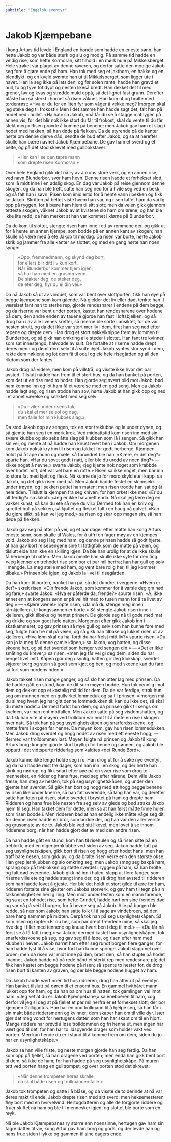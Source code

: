 ```yaml
---
subtitle: "Engelsk eventyr"
---
```


# Jakob Kjæmpebane

I kong Arturs tid levde i England en bonde som hadde en eneste sønn; han hette Jakob og var både sterk og slu og modig. På samme tid hadde en veldig rise, som hette Kormoran, sitt tilhold i en mørk hule på Mikkelsberget. Hele strøket var plaget av denne røveren, og derfor satte den modige Jakob seg fore å gjøre ende på ham. Han tok med seg et jakthorn, en hakke og en blendlykt, og en kveld svømte han ut til Mikkelsberget, som ligger ute i havet. Han la seg ikke på latsiden, og før solen rante, hadde han gravd et hull, to og tyve fot dypt og nesten likeså bredt. Han dekket det til med grener, løv og kvas og strødde muld oppå, så det lignet fast grunn. Derefter blåste han så sterkt i hornet så risen våknet. Han kom ut og brølte med tordenrøst: «Hva er du for en liten fyr som våger å vekke meg? Imorgen skal jeg steke deg til frokost!» Men i det samme han hadde sagt det, falt han på hodet ned i hullet. «Ha ha!» sa Jakob, «nå får du se å stagge matnygen på annen vis; for det blir nok ikke stort du får til frokost, skal du vente til du får stekt meg.» Risen prøvde å komme på benene; men Jakob gav ham et slag i hodet med hakken, så han døde på flekken. Da de styrende på de kanter hørte om denne djerve dåd, sendte de bud efter Jakob, og sa at herefter skulle han bære navnet Jakob Kjæmpebane. De gav ham et sverd og et belte, og på det stod skrevet med gullbokstaver:

> «Her kan I se den tapre mann  
> som drepte risen Kormoran.»

Over hele England gikk det nå ry av Jakobs store verk, og en annen rise, ved navn Blunderbor, svor ham hevn. Denne risen hadde et forhekset slott, som lå midt inne i en ødslig skog. En dag var Jakob på reise gjennom denne skogen, og da han ble trett, satte han seg ned for å hvile seg ved en bekk, og så falt han i søvn. Risen kom imidlertid for å hente vann i bekken og fikk se Jakob. Skriften på beltet viste hvem han var, og risen løftet ham da varlig opp på ryggen, for å bære ham hjem til sitt slott; men da veien gikk gjennom tetteste skogen, våknet Jakob av at kvistene slo ham om ørene, og han ble ikke lite redd, da han merket at han var kommet i klørne på Blunderbor.

Da de kom til slottet, stengte risen ham inne i ett av rommene der, og gikk ut for å hente en annen kjempe, som bodde på en annen kant av skogen; han skulle nå være med å ete Jakob til middag. Da risen var borte, hørte Jakob skrik og jammer fra alle kanter av slottet, og med en gang hørte han noen synge:

> «Opp, fremmedmann, og skynd deg bort,  
> for ellers blir ditt liv kun kort.  
> Når Blunderbor kommer hjem igjen,  
> så har han med en grusom venn.  
> De slakter deg, de steker deg,  
> de eter deg, flyr du ei din vei.»

Da nå Jakob så ut av vinduet, som var bent over slottporten, fikk han øye på begge kjempene som kom gående. Nå gjelder det liv eller død, tenkte han. I værelset fant han to sterke rep, gjorde rendesnarer i endene på dem begge, og da riserne var bent under porten, kastet han rendesnarene over hodene på dem; den andre enden av tauene gjorde han fast i loftsbjelken, og så drog han i av alle livenes krefter, så riserne ble sorte i ansiktet, for de var nesten strutt, og da det ikke var stort mer liv i dem, firet han seg ned efter repene og drepte dem. Han drog et stort nøkkelknippe frem av lommen til Blunderbor, og så gikk han omkring alle steder i slottet. Han fant tre kvinner, som sat innestengd, halvdøde av sult. De fortalte at riserne hadde drept deres menn og dømt dem selv til å sulte ihjel. Jakob syntes stor synd i dem, rakte dem nøklene og lot dem få til odel og eie hele risegården og all den rikdom som der fantes.

Jakob drog nå videre, men kom på villstrå, og visste ikke hvor det bar avsted. Tilslutt nådde han frem til et stort hus, og da han banket på porten, kom det ut en rise med to hoder. Han gjorde seg svært blid mot Jakob, bød ham komme inn og lot ham få et værelse med en god seng. Men da Jakob hadde lagt seg, og risen trodde han sov, hørte Jakob at han gikk opp og ned i et annet værelse og snakket med seg selv:

> «Du hviler under risens tak;  
> du skal ei mer se sol og dag,  
> men falle for min klubbes slag.»

Da stod Jakob opp av sengen, tok en stor treklubbe og la under dynen, og så gjemte han seg i en mørk krok. Ved midnattstid kom risen inn med sin svære klubbe og slo seks åtte slag på klubben som lå i sengen. Så gikk han sin vei, og mente at nå hadde han knust hvert ben i Jakob. Om morgenen kom Jakob nokså kry inn til risen og takket for godt herberge. Kjempen holdt på å tape munn og mæle, så forundret ble han. «Kjære, er det deg?» spurte han. «Har du sovet godt i natt, eller ble du urodd av noen ting?» — «Ikke noget å nevne,» svarte Jakob; «jeg kjente nok noget som krabbde over hodet mitt; det var vel bare en rotte.» Risen sa ikke noget, men bar inn to store fat med kjøtt og flesk. Nå kunne de jo for moro skyld ete i kapp, sa Jakob, og det gikk risen med på. Men Jakob hadde festet en skinnsekk under trøyen, og i sekken puttet han maten; men risen trodde han sat og åt hele tiden. Tilslutt la kjempen fra seg kniven, for han orket ikke mer. «Er du alt ferdig?» sa Jakob. «Jeg er ikke halvmett enda. Nå skal jeg lære deg en vakker kunst, så kan du ete så mye du vil.» Dermed tok han en kniv og sprettet hull på sekken, så kjøttet og flesket falt i en haug på gulvet. «Kan du gjøre slikt, så kan vel jeg med,» sa risen og skar opp magen sin, så han døde på flekken.

Jakob gav seg nå atter på vei, og et par dager efter møtte han kong Arturs eneste sønn, som skulle til Wales, for å utfri en fager møy av en kjempes vold. Jakob slo seg i lag med ham, og denne prinsen hadde så godt hjerte, at han gav bort reisepengene sine til fattigfolk som de møtte på veien, og tilslutt eide han ikke en skilling igjen. Da ble han urolig for at de ikke skulle få herberge til natten. Men Jakob mente han skulle ikke syte for den ting. «Jeg kjenner en trehodet rise som bor et par mil herfra; han har gull og sølv i mengde. La meg stelle med ham, og vent bare rolig her, til jeg kommer tilbake.» Prinsen ble igjen, og Jakob la i vei til risegården.

Da han kom til porten, banket han på, så det dundret i veggene. «Hvem er det?» skrek risen. «Din frende Jakob, som kommer for å varsle deg om nød og fare,» svarte Jakob. «Hva er påferde da, frende?» spurte risen. «Å, ikke annet enn at kongens sønn er på vei hit med to tusen mann for å ta livet av deg.» — «Kjære væne!» ropte risen, «da må du stenge meg inne i tårnkjelleren, til kongssønnen er borte.» Så stengte Jakob risen inne i kjelleren, gikk tilbake og hentet prinsen. De gjorde seg nå til gode med mat og drikke og sov godt hele natten. Morgenen efter gikk Jakob inn i skatkammeret, og gav prinsen så mye gull og sølv som han kunne føre med seg, fulgte ham tre mil på veien, og så gikk han tilbake og lukket risen ut av kjelleren. «Hva lønn skal du ha, fordi du har frelst mitt liv?» spurte risen. «Du kan jo la meg få denne gamle kåpen,» sa Jakob, «og hatten, og disse skoene her, og så det sverdet som henger ved sengen din.» — «Det er ikke småting du krever,» sa risen; «men jeg får vel gi deg dem, siden du har berget livet mitt. Kåpen gjør deg usynlig, hatten gir deg klokskap, sverdet skjærer berg og stein så godt som kjøtt og ben, og med skoene kan du fare så fort som nordenvinden.»

Jakob takket risen mange ganger, og så slo han atter lag med prinsen. Da de hadde gått en stund, kom de dit som møyen bodde. Hun tok vennlig imot dem og dekket opp et kostelig måltid for dem. Da de var ferdige, strøk hun seg om munnen med en gullvirket lommeduk og sa til prinsen: «Imorgen må du si meg hvem jeg har gitt denne lommedukken til: kan du ikke det, så skal du miste hodet.» Dermed forlot hun dem, og da prinsen gikk til sengs om kvelden, var han rent motfallen. Men Jakob satte på seg visdomshatten, og da fikk han vite at møyen ved trolldom var nødt til å møte en rise i skogen hver natt. Så tok han på seg usynlighetskåpen og snarferdsskoene, og møtte frem i skogen før henne. Da møyen kom, gav hun risen lommedukken. Men Jakob drog sverdet og hogg hodet av risen med ett eneste hogg; — dermed var trolldommen løst. Møyen fulgte nå prinsen og Jakob til kong Arturs borg; kongen gjorde stort bryllup for henne og sønnen, og Jakob ble opptatt i det vidtspurte ridderlag som kaldtes «det Runde Bord».

Jakob kunne ikke lenge holde seg i ro. Han drog ut for å søke nye eventyr, og da han hadde reist tre dager, kom han inn i en skog, og der hørte han skrik og nødrop, og fikk snart efter øye på en svær rise som drog to mennesker, en ridder og hans frue, med seg efter hårene. Dem ville Jakob frelse; han steg av hesten, tok på seg usynlighetskåpen, og under den gjemte han sverdet. Så gikk han bort og hogg med ett hogg begge benene av risen like under knerne, så han falt overende, så lang han var, og derefter satte han foten på risen, støtte sverdet i brystet på ham og drepte ham. Ridderen og hans frue ble nesten fra seg selv av glede og bød straks Jakob hjem til seg. Han takket dem for dette, men sa at han først måtte finne hulen som risen bodde i. Men ridderen bad at han endelig ikke måtte våge seg dit; for denne risen hadde en bror, som bodde der, og han var den aller verste og grusomste av de to. Jakob ble ved sitt likevel, men lovet å se innom ridderens borg, når han hadde gjort det av med den andre risen.

Da han hadde gått en stund, kom han til risehulen og så risen sitte på en treblokk, med en diger jernklubbe ved siden av seg. Jakob hadde tatt på seg usynlighetskåpen, gikk bort til risen og hogg efter hodet hans: men han traff bare nesen, som gikk av, og da brølte risen verre enn den største okse. Han grep jernkjubben og slo omkring seg; men Jakob smøg seg bakpå ham, sprang opp på treblokken og støtte sverdet i ryggen på ham, så han brølte og falt død overende. Jakob gikk nå inn i hulen, slapp ut flere fanger, som riserne ville ete og hadde stengt inne der, og så drog han avsted til ridderen som han hadde lovet å gjeste. Her ble det holdt et stort gilde til ære for ham, ridderen fortalte sine gjester om Jakobs storverk, og gav ham til tegn på sin takknemlighet en herlig ring. Men midt under festen kom en mann farende, og sa at en tohodet rise, som hette Grindel, hadde hørt om sine frendes død og var nå på vei til borgen, for å hevne seg på Jakob. Alle på borgen ble redde, så nær som Jakob; han satte folk til å sage av vindebroen, så den bare hang sammen på midten. Derpå tok han på seg usynlighetskåpen. Så kom risen og ropte: «Er du her, som har drept frendene mine, så skal jeg rive deg i filler med tennene og knuse hvert ben i deg til mel.» — «Du får nå først se å få fatt i meg,» sa Jakob; dermed kastet han usynlighetskåpen, tok snarferdsskoene på seg, og gav seg til å løpe, og risen efter ham med klubben i neven. Jakob narret ham efter seg rundt borgen flere ganger; for han hadde lyst til å vise, hvor fort han kunne springe. Jakob slapp vel over broen; men da risen var midt inne på den, brast den, så han stupte på hodet i vannet. Jakob hadde nå på rede hånd et sterkt rep med rendesnare på; det fikk han kastet om begge hodene på risen; så spente to hester for, de drog risen bort til kanten av graven, og der ble begge hodene hugget av ham.

Da Jakob hadde vært noen tid hos ridderen, drog han atter ut på eventyr. Han banket tilslutt på døren til et ensomt hus. En gammel hvithåret mann lukket opp for ham, og da han ba om hus til natten, tok gamlingen vel imot ham. «Jeg vet at du er Jakob Kjæmpebane,» sa eneboeren til ham, «og derfor vil jeg si deg at på fjellet et par mil herfra er et forhekset slott; der bor kjempen Galligantus. Han har en ond trollmann til å hjelpe seg, så han får i sin makt både riddersmenn og kvinner; dem skaper han om til ville dyr. Især gjør det meg vondt for hertugens datter, som han har skapt om til en hjort. Mange riddere har prøvd å løse trolldommen og fri henne ut, men ingen har vært god til det; for han har to ildspyende drager som holder vakt ved porten. Men kan hende du er i stand til å komme frem om dem, siden du jo har en usynlighetskåpe.»

Jakob sa han ville friste, og neste morgen gjorde han seg ferdig. Da han kom opp på fjellet, så han dragene ved porten; men enda han gikk bent bort til dem, så ikke de ham; for han hadde på seg usynlighetskåpe. På muren tett ved porten hang en gulltrompet, og over porten stod det skrevet:

> «Når denne trompeten høres skralle,  
> da skal både risen og trollmannen falle.»

Jakob tok trompeten og satte i å blåse, og da visste de to derinde at nå var deres makt til ende. Jakob drepte risen med sitt sverd; men heksemesteren fløy bort med en hvirvelvind. Hertugdatteren og alle de forgjorte riddere og fruer skiftet nå ham og ble til mennesker igjen, og slottet ble borte som en røyk.

Nå ble Jakob Kjæmpebanes ry større enn noensinne, hertugen gav ham sin fagre datter til viv, kong Artur gav ham borg og gods, og der levde han og hans frue siden i lykke og gammen til sine dagers ende.
